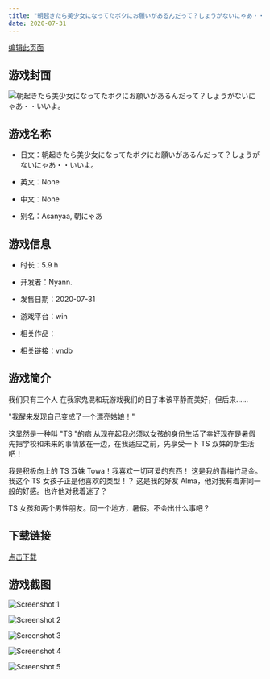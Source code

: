 ```yaml
---
title: "朝起きたら美少女になってたボクにお願いがあるんだって？しょうがないにゃあ・・いいよ。"
date: 2020-07-31
---
```

[编辑此页面](https://github.com/ACG-3/ADV3-source/blob/main/source/_posts/%E6%9C%9D%E8%B5%B7%E3%81%8D%E3%81%9F%E3%82%89%E7%BE%8E%E5%B0%91%E5%A5%B3%E3%81%AB%E3%81%AA%E3%81%A3%E3%81%A6%E3%81%9F%E3%83%9C%E3%82%AF%E3%81%AB%E3%81%8A%E9%A1%98%E3%81%84%E3%81%8C%E3%81%82%E3%82%8B%E3%82%93%E3%81%A0%E3%81%A3%E3%81%A6%EF%BC%9F%E3%81%97%E3%82%87%E3%81%86%E3%81%8C%E3%81%AA%E3%81%84%E3%81%AB%E3%82%83%E3%81%82%E3%83%BB%E3%83%BB%E3%81%84%E3%81%84%E3%82%88%E3%80%82.md)

## 游戏封面

![朝起きたら美少女になってたボクにお願いがあるんだって？しょうがないにゃあ・・いいよ。](https%3A//pan.timero.xyz/onedrive/img_lib_001/%E6%9C%9D%E8%B5%B7%E3%81%8D%E3%81%9F%E3%82%89%E7%BE%8E%E5%B0%91%E5%A5%B3%E3%81%AB%E3%81%AA%E3%81%A3%E3%81%A6%E3%81%9F%E3%83%9C%E3%82%AF%E3%81%AB%E3%81%8A%E9%A1%98%E3%81%84%E3%81%8C%E3%81%82%E3%82%8B%E3%82%93%E3%81%A0%E3%81%A3%E3%81%A6%EF%BC%9F%E3%81%97%E3%82%87%E3%81%86%E3%81%8C%E3%81%AA%E3%81%84%E3%81%AB%E3%82%83%E3%81%82%E3%83%BB%E3%83%BB%E3%81%84%E3%81%84%E3%82%88%E3%80%82_cover.avif)


## 游戏名称

- 日文：朝起きたら美少女になってたボクにお願いがあるんだって？しょうがないにゃあ・・いいよ。
- 英文：None
- 中文：None

- 别名：Asanyaa, 朝にゃあ


## 游戏信息

- 时长：5.9 h
- 开发者：Nyann.
- 发售日期：2020-07-31
- 游戏平台：win
- 相关作品：

- 相关链接：[vndb](https://vndb.org/v28209)


## 游戏简介

我们只有三个人 在我家鬼混和玩游戏我们的日子本该平静而美好，但后来......

"我醒来发现自己变成了一个漂亮姑娘！"

这显然是一种叫 "TS "的病 从现在起我必须以女孩的身份生活了幸好现在是暑假先把学校和未来的事情放在一边，在我适应之前，先享受一下 TS 双姝的新生活吧！

我是积极向上的 TS 双姝 Towa！我喜欢一切可爱的东西！
这是我的青梅竹马金。我这个 TS 女孩子正是他喜欢的类型！？
这是我的好友 Alma，他对我有着非同一般的好感。也许他对我着迷了？

TS 女孩和两个男性朋友。同一个地方，暑假。不会出什么事吧？




## 下载链接

[点击下载](https://pan.timero.xyz/onedrive/adv_lib_001/%E6%9C%9D%E8%B5%B7%E3%81%8D%E3%81%9F%E3%82%89%E7%BE%8E%E5%B0%91%E5%A5%B3%E3%81%AB%E3%81%AA%E3%81%A3%E3%81%A6%E3%81%9F%E3%83%9C%E3%82%AF%E3%81%AB%E3%81%8A%E9%A1%98%E3%81%84%E3%81%8C%E3%81%82%E3%82%8B%E3%82%93%E3%81%A0%E3%81%A3%E3%81%A6%EF%BC%9F%E3%81%97%E3%82%87%E3%81%86%E3%81%8C%E3%81%AA%E3%81%84%E3%81%AB%E3%82%83%E3%81%82%E3%83%BB%E3%83%BB%E3%81%84%E3%81%84%E3%82%88%E3%80%82)


## 游戏截图


![Screenshot 1](https%3A//pan.timero.xyz/onedrive/img_lib_001/%E6%9C%9D%E8%B5%B7%E3%81%8D%E3%81%9F%E3%82%89%E7%BE%8E%E5%B0%91%E5%A5%B3%E3%81%AB%E3%81%AA%E3%81%A3%E3%81%A6%E3%81%9F%E3%83%9C%E3%82%AF%E3%81%AB%E3%81%8A%E9%A1%98%E3%81%84%E3%81%8C%E3%81%82%E3%82%8B%E3%82%93%E3%81%A0%E3%81%A3%E3%81%A6%EF%BC%9F%E3%81%97%E3%82%87%E3%81%86%E3%81%8C%E3%81%AA%E3%81%84%E3%81%AB%E3%82%83%E3%81%82%E3%83%BB%E3%83%BB%E3%81%84%E3%81%84%E3%82%88%E3%80%82_Screenshot_1.avif)

![Screenshot 2](https%3A//pan.timero.xyz/onedrive/img_lib_001/%E6%9C%9D%E8%B5%B7%E3%81%8D%E3%81%9F%E3%82%89%E7%BE%8E%E5%B0%91%E5%A5%B3%E3%81%AB%E3%81%AA%E3%81%A3%E3%81%A6%E3%81%9F%E3%83%9C%E3%82%AF%E3%81%AB%E3%81%8A%E9%A1%98%E3%81%84%E3%81%8C%E3%81%82%E3%82%8B%E3%82%93%E3%81%A0%E3%81%A3%E3%81%A6%EF%BC%9F%E3%81%97%E3%82%87%E3%81%86%E3%81%8C%E3%81%AA%E3%81%84%E3%81%AB%E3%82%83%E3%81%82%E3%83%BB%E3%83%BB%E3%81%84%E3%81%84%E3%82%88%E3%80%82_Screenshot_2.avif)

![Screenshot 3](https%3A//pan.timero.xyz/onedrive/img_lib_001/%E6%9C%9D%E8%B5%B7%E3%81%8D%E3%81%9F%E3%82%89%E7%BE%8E%E5%B0%91%E5%A5%B3%E3%81%AB%E3%81%AA%E3%81%A3%E3%81%A6%E3%81%9F%E3%83%9C%E3%82%AF%E3%81%AB%E3%81%8A%E9%A1%98%E3%81%84%E3%81%8C%E3%81%82%E3%82%8B%E3%82%93%E3%81%A0%E3%81%A3%E3%81%A6%EF%BC%9F%E3%81%97%E3%82%87%E3%81%86%E3%81%8C%E3%81%AA%E3%81%84%E3%81%AB%E3%82%83%E3%81%82%E3%83%BB%E3%83%BB%E3%81%84%E3%81%84%E3%82%88%E3%80%82_Screenshot_3.avif)

![Screenshot 4](https%3A//pan.timero.xyz/onedrive/img_lib_001/%E6%9C%9D%E8%B5%B7%E3%81%8D%E3%81%9F%E3%82%89%E7%BE%8E%E5%B0%91%E5%A5%B3%E3%81%AB%E3%81%AA%E3%81%A3%E3%81%A6%E3%81%9F%E3%83%9C%E3%82%AF%E3%81%AB%E3%81%8A%E9%A1%98%E3%81%84%E3%81%8C%E3%81%82%E3%82%8B%E3%82%93%E3%81%A0%E3%81%A3%E3%81%A6%EF%BC%9F%E3%81%97%E3%82%87%E3%81%86%E3%81%8C%E3%81%AA%E3%81%84%E3%81%AB%E3%82%83%E3%81%82%E3%83%BB%E3%83%BB%E3%81%84%E3%81%84%E3%82%88%E3%80%82_Screenshot_4.avif)

![Screenshot 5](https%3A//pan.timero.xyz/onedrive/img_lib_001/%E6%9C%9D%E8%B5%B7%E3%81%8D%E3%81%9F%E3%82%89%E7%BE%8E%E5%B0%91%E5%A5%B3%E3%81%AB%E3%81%AA%E3%81%A3%E3%81%A6%E3%81%9F%E3%83%9C%E3%82%AF%E3%81%AB%E3%81%8A%E9%A1%98%E3%81%84%E3%81%8C%E3%81%82%E3%82%8B%E3%82%93%E3%81%A0%E3%81%A3%E3%81%A6%EF%BC%9F%E3%81%97%E3%82%87%E3%81%86%E3%81%8C%E3%81%AA%E3%81%84%E3%81%AB%E3%82%83%E3%81%82%E3%83%BB%E3%83%BB%E3%81%84%E3%81%84%E3%82%88%E3%80%82_Screenshot_5.avif)

